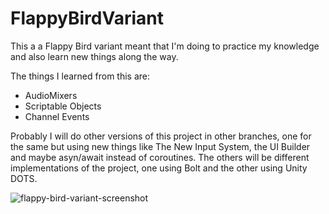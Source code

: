 # FlappyBirdVariant
 
This a a Flappy Bird variant meant that I'm doing to practice my knowledge and also learn new things along the way.

The things I learned from this are:

- AudioMixers
- Scriptable Objects
- Channel Events

Probably I will do other versions of this project in other branches, one for the same but using new things like The New Input System, the UI Builder and maybe asyn/await instead of coroutines. The others will be different implementations of the project, one using Bolt and the other using Unity DOTS.


![flappy-bird-variant-screenshot](https://user-images.githubusercontent.com/86477169/175837540-7c29683b-ef57-49e9-a0ac-ab44dc04d8db.PNG)
